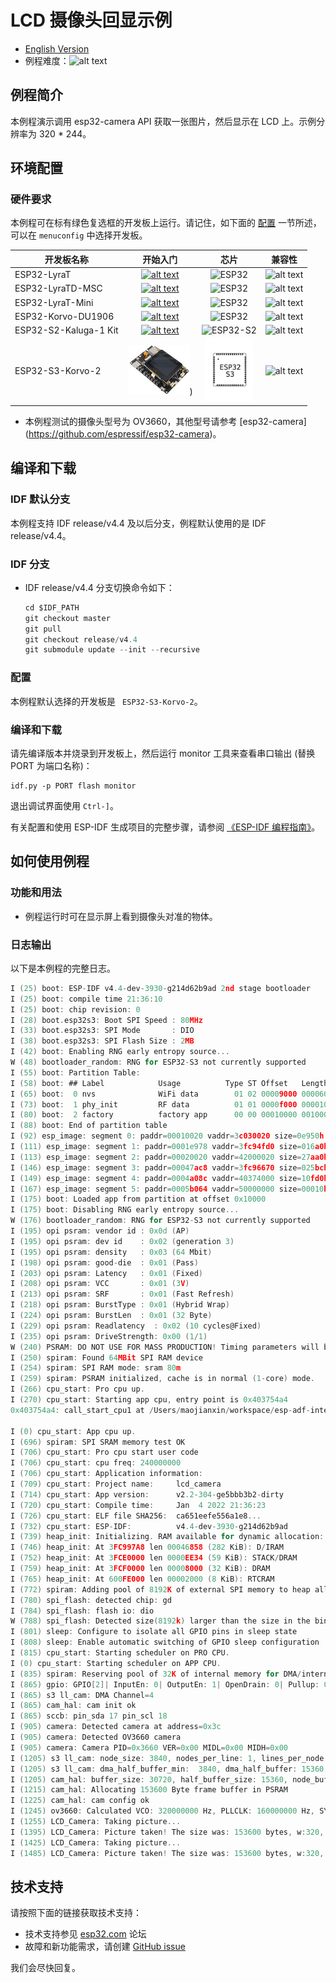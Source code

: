 # LCD 摄像头回显示例
- [English Version](./README.md)
- 例程难度：![alt text](./_static/level_basic.png "初级")

## 例程简介

本例程演示调用 esp32-camera API 获取一张图片，然后显示在 LCD 上。示例分辨率为 320 * 244。


## 环境配置

### 硬件要求

本例程可在标有绿色复选框的开发板上运行。请记住，如下面的 [配置](#配置) 一节所述，可以在 `menuconfig` 中选择开发板。

| 开发板名称 | 开始入门 | 芯片 | 兼容性 |
|-------------------|:--------------------------------------------------------------------------------------------------------------------------------------------------------------------------------------------:|:--------------------------------------------------------------------:|:-----------------------------------------------------------------:|
| ESP32-LyraT | [![alt text](../../../docs/_static/esp32-lyrat-v4.3-side-small.jpg "ESP32-LyraT")](https://docs.espressif.com/projects/esp-adf/en/latest/get-started/get-started-esp32-lyrat.html) | <img src="../../../docs/_static/ESP32.svg" height="85" alt="ESP32"> | ![alt text](../../../docs/_static/no-button.png "开发板不兼容此例程") |
| ESP32-LyraTD-MSC | [![alt text](../../../docs/_static/esp32-lyratd-msc-v2.2-small.jpg "ESP32-LyraTD-MSC")](https://docs.espressif.com/projects/esp-adf/en/latest/get-started/get-started-esp32-lyratd-msc.html) | <img src="../../../docs/_static/ESP32.svg" height="85" alt="ESP32"> | ![alt text](../../../docs/_static/no-button.png "开发板不兼容此例程") |
| ESP32-LyraT-Mini | [![alt text](../../../docs/_static/esp32-lyrat-mini-v1.2-small.jpg "ESP32-LyraT-Mini")](https://docs.espressif.com/projects/esp-adf/en/latest/get-started/get-started-esp32-lyrat-mini.html) | <img src="../../../docs/_static/ESP32.svg" height="85" alt="ESP32"> | ![alt text](../../../docs/_static/no-button.png "开发板不兼容此例程") |
| ESP32-Korvo-DU1906 | [![alt text](../../../docs/_static/esp32-korvo-du1906-v1.1-small.jpg "ESP32-Korvo-DU1906")](https://docs.espressif.com/projects/esp-adf/en/latest/get-started/get-started-esp32-korvo-du1906.html) | <img src="../../../docs/_static/ESP32.svg" height="85" alt="ESP32"> | ![alt text](../../../docs/_static/no-button.png "开发板不兼容此例程") |
| ESP32-S2-Kaluga-1 Kit | [![alt text](../../../docs/_static/esp32-s2-kaluga-1-kit-small.png "ESP32-S2-Kaluga-1 Kit")](https://docs.espressif.com/projects/esp-idf/en/latest/esp32s2/hw-reference/esp32s2/user-guide-esp32-s2-kaluga-1-kit.html) | <img src="../../../docs/_static/ESP32-S2.svg" height="100" alt="ESP32-S2"> | ![alt text](../../../docs/_static/no-button.png "开发板不兼容此例程") |
|ESP32-S3-Korvo-2 | [![alt text](../../../docs/_static/esp32-s3-korvo-2-v3.0-small.png "ESP32-Korvo-2")](https://docs.espressif.com/projects/esp-adf/en/latest/get-started/user-guide-esp32-s3-korvo-2.html)) | <img src="../../../docs/_static/ESP32-S3.svg" height="100" alt="ESP32-S3"> | ![alt text](../../../docs/_static/yes-button.png "开发板兼容此例程") |

- 本例程测试的摄像头型号为 OV3660，其他型号请参考 [esp32-camera] (https://github.com/espressif/esp32-camera)。

## 编译和下载


### IDF 默认分支

本例程支持 IDF release/v4.4 及以后分支，例程默认使用的是 IDF release/v4.4。

### IDF 分支

- IDF release/v4.4 分支切换命令如下：

  ```c
  cd $IDF_PATH
  git checkout master
  git pull
  git checkout release/v4.4
  git submodule update --init --recursive
  ```

### 配置

本例程默认选择的开发板是 ` ESP32-S3-Korvo-2`。

### 编译和下载

请先编译版本并烧录到开发板上，然后运行 monitor 工具来查看串口输出 (替换 PORT 为端口名称)：

```
idf.py -p PORT flash monitor
```

退出调试界面使用 ``Ctrl-]``。

有关配置和使用 ESP-IDF 生成项目的完整步骤，请参阅 [《ESP-IDF 编程指南》](https://docs.espressif.com/projects/esp-idf/zh_CN/release-v4.4/esp32s3/index.html)。

## 如何使用例程

### 功能和用法

- 例程运行时可在显示屏上看到摄像头对准的物体。

### 日志输出

以下是本例程的完整日志。

```c
I (25) boot: ESP-IDF v4.4-dev-3930-g214d62b9ad 2nd stage bootloader
I (25) boot: compile time 21:36:10
I (25) boot: chip revision: 0
I (28) boot.esp32s3: Boot SPI Speed : 80MHz
I (33) boot.esp32s3: SPI Mode       : DIO
I (38) boot.esp32s3: SPI Flash Size : 2MB
I (42) boot: Enabling RNG early entropy source...
W (48) bootloader_random: RNG for ESP32-S3 not currently supported
I (55) boot: Partition Table:
I (58) boot: ## Label            Usage          Type ST Offset   Length
I (65) boot:  0 nvs              WiFi data        01 02 00009000 00006000
I (73) boot:  1 phy_init         RF data          01 01 0000f000 00001000
I (80) boot:  2 factory          factory app      00 00 00010000 00100000
I (88) boot: End of partition table
I (92) esp_image: segment 0: paddr=00010020 vaddr=3c030020 size=0e950h ( 59728) map
I (111) esp_image: segment 1: paddr=0001e978 vaddr=3fc94fd0 size=016a0h (  5792) load
I (113) esp_image: segment 2: paddr=00020020 vaddr=42000020 size=27aa0h (162464) map
I (146) esp_image: segment 3: paddr=00047ac8 vaddr=3fc96670 size=025bch (  9660) load
I (149) esp_image: segment 4: paddr=0004a08c vaddr=40374000 size=10fd0h ( 69584) load
I (167) esp_image: segment 5: paddr=0005b064 vaddr=50000000 size=00010h (    16) load
I (175) boot: Loaded app from partition at offset 0x10000
I (175) boot: Disabling RNG early entropy source...
W (176) bootloader_random: RNG for ESP32-S3 not currently supported
I (195) opi psram: vendor id : 0x0d (AP)
I (195) opi psram: dev id    : 0x02 (generation 3)
I (195) opi psram: density   : 0x03 (64 Mbit)
I (198) opi psram: good-die  : 0x01 (Pass)
I (203) opi psram: Latency   : 0x01 (Fixed)
I (208) opi psram: VCC       : 0x01 (3V)
I (213) opi psram: SRF       : 0x01 (Fast Refresh)
I (218) opi psram: BurstType : 0x01 (Hybrid Wrap)
I (224) opi psram: BurstLen  : 0x01 (32 Byte)
I (229) opi psram: Readlatency  : 0x02 (10 cycles@Fixed)
I (235) opi psram: DriveStrength: 0x00 (1/1)
W (240) PSRAM: DO NOT USE FOR MASS PRODUCTION! Timing parameters will be updated in future IDF version.
I (250) spiram: Found 64MBit SPI RAM device
I (254) spiram: SPI RAM mode: sram 80m
I (259) spiram: PSRAM initialized, cache is in normal (1-core) mode.
I (266) cpu_start: Pro cpu up.
I (270) cpu_start: Starting app cpu, entry point is 0x403754a4
0x403754a4: call_start_cpu1 at /Users/maojianxin/workspace/esp-adf-internal-dev/esp-idf/components/esp_system/port/cpu_start.c:156

I (0) cpu_start: App cpu up.
I (696) spiram: SPI SRAM memory test OK
I (706) cpu_start: Pro cpu start user code
I (706) cpu_start: cpu freq: 240000000
I (706) cpu_start: Application information:
I (709) cpu_start: Project name:     lcd_camera
I (714) cpu_start: App version:      v2.2-304-ge5bbb3b2-dirty
I (720) cpu_start: Compile time:     Jan  4 2022 21:36:23
I (726) cpu_start: ELF file SHA256:  ca651eefe556a1e8...
I (732) cpu_start: ESP-IDF:          v4.4-dev-3930-g214d62b9ad
I (739) heap_init: Initializing. RAM available for dynamic allocation:
I (746) heap_init: At 3FC997A8 len 00046858 (282 KiB): D/IRAM
I (752) heap_init: At 3FCE0000 len 0000EE34 (59 KiB): STACK/DRAM
I (759) heap_init: At 3FCF0000 len 00008000 (32 KiB): DRAM
I (765) heap_init: At 600FE000 len 00002000 (8 KiB): RTCRAM
I (772) spiram: Adding pool of 8192K of external SPI memory to heap allocator
I (780) spi_flash: detected chip: gd
I (784) spi_flash: flash io: dio
W (788) spi_flash: Detected size(8192k) larger than the size in the binary image header(2048k). Using the size in the binary image header.
I (801) sleep: Configure to isolate all GPIO pins in sleep state
I (808) sleep: Enable automatic switching of GPIO sleep configuration
I (815) cpu_start: Starting scheduler on PRO CPU.
I (0) cpu_start: Starting scheduler on APP CPU.
I (835) spiram: Reserving pool of 32K of internal memory for DMA/internal allocations
I (865) gpio: GPIO[2]| InputEn: 0| OutputEn: 1| OpenDrain: 0| Pullup: 0| Pulldown: 0| Intr:0
I (865) s3 ll_cam: DMA Channel=4
I (865) cam_hal: cam init ok
I (865) sccb: pin_sda 17 pin_scl 18
I (905) camera: Detected camera at address=0x3c
I (905) camera: Detected OV3660 camera
I (905) camera: Camera PID=0x3660 VER=0x00 MIDL=0x00 MIDH=0x00
I (1205) s3 ll_cam: node_size: 3840, nodes_per_line: 1, lines_per_node: 6
I (1205) s3 ll_cam: dma_half_buffer_min:  3840, dma_half_buffer: 15360, lines_per_half_buffer: 24, dma_buffer_size: 30720
I (1205) cam_hal: buffer_size: 30720, half_buffer_size: 15360, node_buffer_size: 3840, node_cnt: 8, total_cnt: 10
I (1215) cam_hal: Allocating 153600 Byte frame buffer in PSRAM
I (1225) cam_hal: cam config ok
I (1245) ov3660: Calculated VCO: 320000000 Hz, PLLCLK: 160000000 Hz, SYSCLK: 40000000 Hz, PCLK: 20000000 Hz
I (1255) LCD_Camera: Taking picture...
I (1395) LCD_Camera: Picture taken! The size was: 153600 bytes, w:320, h:240
I (1425) LCD_Camera: Taking picture...
I (1485) LCD_Camera: Picture taken! The size was: 153600 bytes, w:320, h:240

```

## 技术支持

请按照下面的链接获取技术支持：

- 技术支持参见 [esp32.com](https://esp32.com/viewforum.php?f=20) 论坛
- 故障和新功能需求，请创建 [GitHub issue](https://github.com/espressif/esp-adf/issues)

我们会尽快回复。